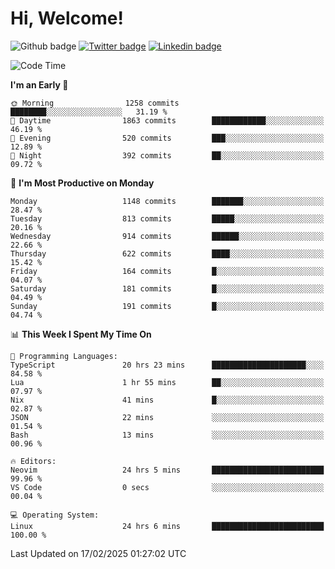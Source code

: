   # Hi, Welcome!
  ![Github badge](https://img.shields.io/github/followers/kraken-afk.svg?style=social&label=Follow&maxAge=2592000)
  [![Twitter badge](https://img.shields.io/badge/-Twitter-00acee?style=flat-square&logo=Twitter&logoColor=white)](https://twitter.com/trshppl)
  [![Linkedin badge](https://img.shields.io/badge/LinkedIn-0077B5?style=flat-square&logo=linkedin&logoColor=white)](https://www.linkedin.com/in/noveanrer)
<!--START_SECTION:waka-->
![Code Time](http://img.shields.io/badge/Code%20Time-791%20hrs%2010%20mins-blue)

**I'm an Early 🐤** 

```text
🌞 Morning                1258 commits        ████████░░░░░░░░░░░░░░░░░   31.19 % 
🌆 Daytime                1863 commits        ████████████░░░░░░░░░░░░░   46.19 % 
🌃 Evening                520 commits         ███░░░░░░░░░░░░░░░░░░░░░░   12.89 % 
🌙 Night                  392 commits         ██░░░░░░░░░░░░░░░░░░░░░░░   09.72 % 
```
📅 **I'm Most Productive on Monday** 

```text
Monday                   1148 commits        ███████░░░░░░░░░░░░░░░░░░   28.47 % 
Tuesday                  813 commits         █████░░░░░░░░░░░░░░░░░░░░   20.16 % 
Wednesday                914 commits         ██████░░░░░░░░░░░░░░░░░░░   22.66 % 
Thursday                 622 commits         ████░░░░░░░░░░░░░░░░░░░░░   15.42 % 
Friday                   164 commits         █░░░░░░░░░░░░░░░░░░░░░░░░   04.07 % 
Saturday                 181 commits         █░░░░░░░░░░░░░░░░░░░░░░░░   04.49 % 
Sunday                   191 commits         █░░░░░░░░░░░░░░░░░░░░░░░░   04.74 % 
```


📊 **This Week I Spent My Time On** 

```text
💬 Programming Languages: 
TypeScript               20 hrs 23 mins      █████████████████████░░░░   84.58 % 
Lua                      1 hr 55 mins        ██░░░░░░░░░░░░░░░░░░░░░░░   07.97 % 
Nix                      41 mins             █░░░░░░░░░░░░░░░░░░░░░░░░   02.87 % 
JSON                     22 mins             ░░░░░░░░░░░░░░░░░░░░░░░░░   01.54 % 
Bash                     13 mins             ░░░░░░░░░░░░░░░░░░░░░░░░░   00.96 % 

🔥 Editors: 
Neovim                   24 hrs 5 mins       █████████████████████████   99.96 % 
VS Code                  0 secs              ░░░░░░░░░░░░░░░░░░░░░░░░░   00.04 % 

💻 Operating System: 
Linux                    24 hrs 6 mins       █████████████████████████   100.00 % 
```


 Last Updated on 17/02/2025 01:27:02 UTC
<!--END_SECTION:waka-->